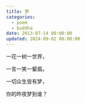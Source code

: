 ```yaml
---
title: 梦
categories:
  - poem
  - buddha
date: 2013-07-14 00:00:00
updated: 2024-09-02 00:00:00
---
```


一花一树一世界，

一言一笑一颦眉。

一切众生皆有梦，

你的昨夜梦到谁？